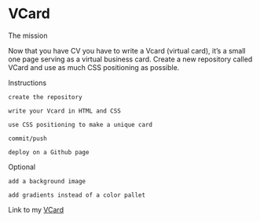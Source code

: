 # VCard
The mission

Now that you have CV you have to write a Vcard (virtual card), it’s a small one page serving as a virtual business card. Create a new repository called VCard and use as much CSS positioning as possible.

Instructions

    create the repository

    write your Vcard in HTML and CSS

    use CSS positioning to make a unique card

    commit/push

    deploy on a Github page

Optional

    add a background image

    add gradients instead of a color pallet
    
 Link to my [VCard](https://yuliya-becode.github.io/VCard)

